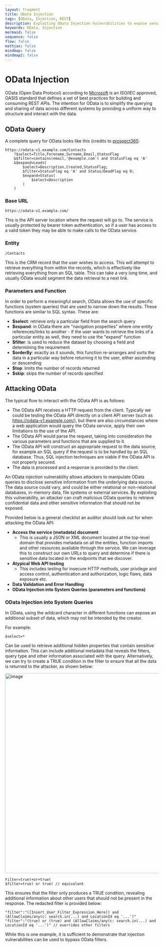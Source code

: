 ```yaml
---
layout: fragment
title: OData Injection
tags: [OData, Injection, REST]
description: Exploiting OData Injection Vulnerabilities to expose sensitive RESTful API information
keywords: OData, Injection
mermaid: false
sequence: false
flow: false
mathjax: false
mindmap: false
mindmap2: false
---
```


# OData Injection 
OData (Open Data Protocol) according to [Microsoft](https://learn.microsoft.com/en-us/odata/overview) is an ISO/IEC approved, OASIS standard that defines a set of best practices for building and consuming REST APIs. The intention for OData is to simplify the querying and sharing of data across different systems by providing a uniform way to structure and interact with the data.

## OData Query

A complete query for OData looks like this (credits to [prospect365](https://docs.prospect365.com/en/articles/2455275-getting-started-with-the-odata-api):

```
https://odata-v1.example.com/Contacts
    ?$select=Title,Forename,Surname,Email,StatusFlag
    &$filter=contains(email,'@example.com') and StatusFlag eq 'A'
    &$expand=Leads(
        $select=Description,Created,StatusFlag;
        $filter=StatusFlag eq 'A' and Status/DeadFlag eq 0;
        $expand=Status(
            $select=Description
        )
    )
```
### Base URL
```
https://odata-v1.example.com/
```
This is the API server location where the request will go to. The service is usually protected by bearer token authentication, so if a user has access to a valid token they may be able to make calls to the OData service.

### Entity
```
/Contacts
```
This is the CRM record that the user wishes to access. This will attempt to retrieve everything from within the records, which is effectively like retrieving everything from an SQL table. This can take a very long time, and usually OData would segment the data retrieval to a next link.

### Parameters and Function
In order to perform a meaningful search, OData allows the use of specific functions (system queries) that are used to narrow down the results. These functions are similar to SQL syntax. These are:

  - **$select**: retrieve only a particular field from the search query
  - **$expand**: in OData there are "navigation properties" where one entity references/links to another - if the user wants to retrieve the links of a particular entity as well, they need to use the "expand" function
  - **$filter**: is used to reduce the dataset by choosing a field and determining the requirement
  - **$orderBy**: exactly as it sounds, this function re-arranges and sorts the data in a particular way before returning it to the user, either ascending or descending
  - **$top**: limits the number of records returned
  - **$skip**: skips the number of records specified

## Attacking OData
The typical flow to interact with the OData API is as follows:
  - The OData API receives a HTTP request from the client. Typically we could be testing the OData API directly on a client API server (such as https://odata-v1.example.com/), but there are also circumstances where a web application would query the OData service, apply their own limitations to the use of the API.
  - The OData API would parse the request, taking into consideration the various parameters and functions that are supplied to it.
  - The OData API will construct an appropriate request to the data source, for example an SQL query if the request is to be handled by an SQL database. Thus, SQL injection techniques are viable if the OData API is not properly secured.
  - The data is processed and a response is provided to the client.

An OData injection vulnerability allows attackers to manipulate OData queries to disclose sensitive information from the underlying data source. The data source could vary, and could be either relational or non-relational databases, in-memory data, file systems or external services. By exploiting this vulnerability, an attacker can craft malicious OData queries to retrieve confidential data and other sensitive information that should not be exposed.

Provided below is a general checklist an auditor should look out for when attacking the OData API:
  - **Access the service (metadata) document**
    - This is usually a JSON or XML document located at the top-level domain that provides metadata on all the entities, function imports and other resources available through the service. We can leverage this to construct our own URLs to query and determine if there is sensitive data located in the endpoints that we discover.
  - **Atypical Web API testing**
    - This includes testing for insecure HTTP methods, user privilege and access control, authentication and authorization, logic flaws, data exposure etc.
  - **Data Validation and Error Handling**
  - **OData Injection into System Queries (parameters and functions)**

### OData Injection into System Queries

In OData, using the wildcard character in different functions can expose an additional subset of data, which may not be intended by the creator.

For example:

```
$select=*
```

Can be used to retrieve additional hidden properties that contain sensitive information. This can include additional metadata that reveals the filters, query type and other information associated with the query. Alternatively, we can try to create a TRUE condition in the filter to ensure that all the data is returned to the attacker, as shown below:

<img width="653" alt="image" src="https://github.com/user-attachments/assets/5a2d9fa9-a0cf-4c0f-bba2-5bbb2471faa1">

```
Filter=true)+or+true(
$filter=true) or true( // equivalent
```

This ensures that the filter only produces a TRUE condition, revealing additional information about other users that should not be present in the response. The redacted filter is provided below:

```
"filter":"([Insert_User_Filter_Expression_Here]) and (AllowClaims/any(c: search.in(...) and LocationId eq '...')"
"filter":"(true) or (true) and (AllowClaims/any(c: search.in(...) and LocationId eq '...')" // overrides other filters
```

While this is one example, it is sufficient to demonstrate that injection vulnerabilities can be used to bypass OData filters.
